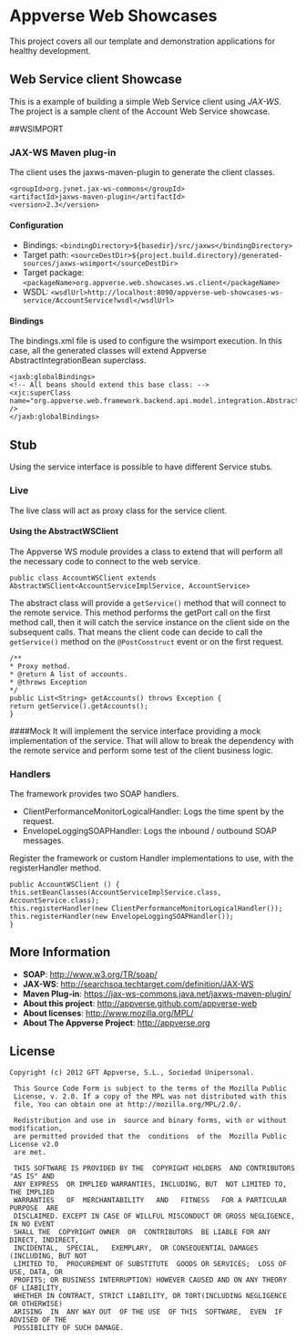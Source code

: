 Appverse Web Showcases
======================

This project covers all our template and demonstration applications for healthy development. 

## Web Service client Showcase
This is a example of building a simple Web Service client using *JAX-WS*. 
The project is a sample client of the Account Web Service showcase.

##WSIMPORT
### JAX-WS Maven plug-in
The client uses the jaxws-maven-plugin to generate the client classes. 

    <groupId>org.jvnet.jax-ws-commons</groupId>
    <artifactId>jaxws-maven-plugin</artifactId>
    <version>2.3</version>

#### Configuration
* Bindings: `<bindingDirectory>${basedir}/src/jaxws</bindingDirectory>`
* Target path: `<sourceDestDir>${project.build.directory}/generated-sources/jaxws-wsimport</sourceDestDir>`
* Target package: `<packageName>org.appverse.web.showcases.ws.client</packageName>`
* WSDL: `<wsdlUrl>http://localhost:8090/appverse-web-showcases-ws-service/AccountService?wsdl</wsdlUrl>`

#### Bindings
The bindings.xml file is used to configure the wsimport execution.
In this case, all the generated classes will extend Appverse AbstractIntegrationBean superclass.

    <jaxb:globalBindings>
    <!-- All beans should extend this base class: -->
    <xjc:superClass name="org.appverse.web.framework.backend.api.model.integration.AbstractIntegrationBean" />
    </jaxb:globalBindings>

## Stub
Using the service interface is possible to have different Service stubs. 
### Live
The live class will act as proxy class for the service client.
#### Using the AbstractWSClient
The Appverse WS module provides a class to extend that will perform all the necessary code to connect to the web service. 

    public class AccountWSClient extends AbstractWSClient<AccountServiceImplService, AccountService>

The abstract class will provide a `getService()` method that will connect to the remote service. 
This method performs the getPort call on the first method call, then it will catch the service instance on the client side on the subsequent calls. 
That means the client code can decide to call the `getService()` method on the `@PostConstruct` event or on the first request.  

    /**
    * Proxy method.
    * @return A list of accounts.
    * @throws Exception
    */
    public List<String> getAccounts() throws Exception {
    return getService().getAccounts();
    }

####Mock
It will implement the service interface providing a mock implementation of the service. 
That will allow to break the dependency with the remote service and perform some test of the client business logic. 

### Handlers
The framework provides two SOAP handlers.
* ClientPerformanceMonitorLogicalHandler: Logs the time spent by the request.
* EnvelopeLoggingSOAPHandler: Logs the inbound / outbound SOAP messages.

Register the framework or custom Handler implementations to use, with the registerHandler method. 

    public AccountWSClient () {
    this.setBeanClasses(AccountServiceImplService.class, AccountService.class);
    this.registerHandler(new ClientPerformanceMonitorLogicalHandler());
    this.registerHandler(new EnvelopeLoggingSOAPHandler()); 
    }
    
## More Information
* **SOAP**: <http://www.w3.org/TR/soap/>
* **JAX-WS**: <http://searchsoa.techtarget.com/definition/JAX-WS> 
* **Maven Plug-in**: <https://jax-ws-commons.java.net/jaxws-maven-plugin/>
* **About this project**: <http://appverse.github.com/appverse-web>
* **About licenses**: <http://www.mozilla.org/MPL/>
* **About The Appverse Project**: <http://appverse.org>

## License

    Copyright (c) 2012 GFT Appverse, S.L., Sociedad Unipersonal.

     This Source Code Form is subject to the terms of the Mozilla Public
     License, v. 2.0. If a copy of the MPL was not distributed with this
     file, You can obtain one at http://mozilla.org/MPL/2.0/.

     Redistribution and use in  source and binary forms, with or without modification, 
     are permitted provided that the  conditions  of the  Mozilla Public License v2.0 
     are met.

     THIS SOFTWARE IS PROVIDED BY THE  COPYRIGHT HOLDERS  AND CONTRIBUTORS "AS IS" AND
     ANY EXPRESS  OR IMPLIED WARRANTIES, INCLUDING, BUT  NOT LIMITED TO,   THE IMPLIED
     WARRANTIES   OF  MERCHANTABILITY   AND   FITNESS   FOR A PARTICULAR  PURPOSE  ARE
     DISCLAIMED. EXCEPT IN CASE OF WILLFUL MISCONDUCT OR GROSS NEGLIGENCE, IN NO EVENT
     SHALL THE  COPYRIGHT OWNER  OR  CONTRIBUTORS  BE LIABLE FOR ANY DIRECT, INDIRECT,
     INCIDENTAL,  SPECIAL,   EXEMPLARY,  OR CONSEQUENTIAL DAMAGES  (INCLUDING, BUT NOT
     LIMITED TO,  PROCUREMENT OF SUBSTITUTE  GOODS OR SERVICES;  LOSS OF USE, DATA, OR
     PROFITS; OR BUSINESS INTERRUPTION) HOWEVER CAUSED AND ON ANY THEORY OF LIABILITY,
     WHETHER IN CONTRACT, STRICT LIABILITY, OR TORT(INCLUDING NEGLIGENCE OR OTHERWISE) 
     ARISING  IN  ANY WAY OUT  OF THE USE  OF THIS  SOFTWARE,  EVEN  IF ADVISED OF THE 
     POSSIBILITY OF SUCH DAMAGE.
